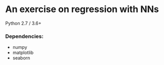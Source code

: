 # An exercise on regression with NNs

Python 2.7 / 3.6+

### Dependencies:

* numpy
* matplotlib
* seaborn
